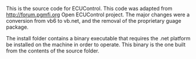 This is the source code for ECUControl. This code was adapted from http://forum.pgmfi.org Open ECUControl project. The major changes were a conversion from vb6 to vb.net, and the removal of the proprietary guage package. 

The install folder contains a binary executable that requires the .net platform be installed on the machine in order to operate.  This binary is the one built from the contents of the source folder. 


